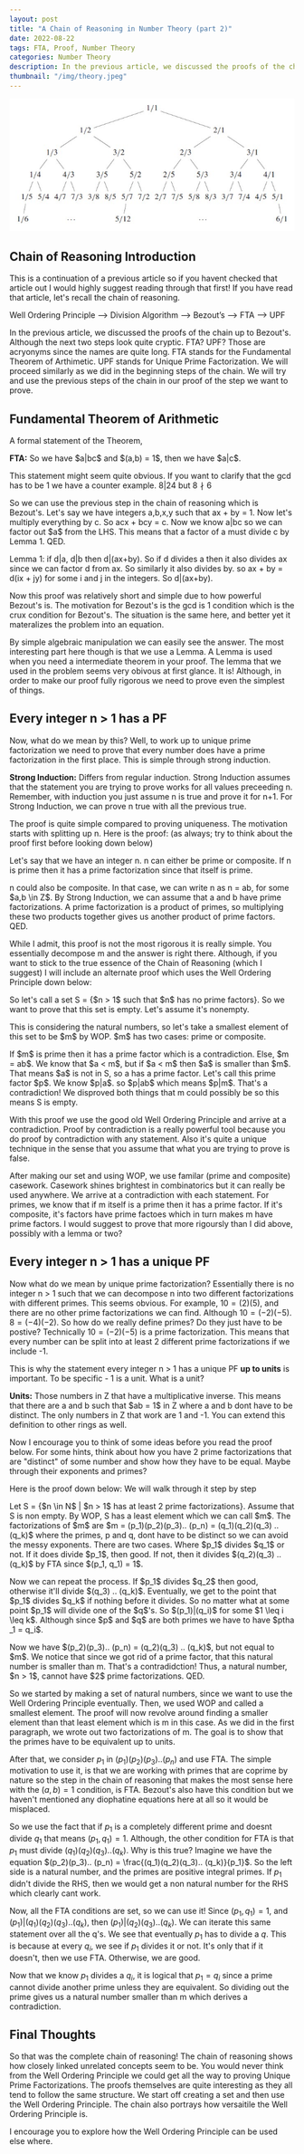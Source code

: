 ```yaml
---
layout: post
title: "A Chain of Reasoning in Number Theory (part 2)"
date: 2022-08-22
tags: FTA, Proof, Number Theory
categories: Number Theory
description: In the previous article, we discussed the proofs of the chain up to Bezout's. Although the next two steps look quite cryptic. FTA? UPF? Those are acryonyms since the names are quite long. FTA stands for the Fundamental Theorem of Arthimetic. UPF stands for Unique Prime Factorization. We will proceed similarly as we did in the beginning steps of the chain. We will try and use the previous steps of the chain in our proof of the step we want to prove...
thumbnail: "/img/theory.jpeg"
---
```


<img class="normal" src="/img/theory.jpeg">

## Chain of Reasoning Introduction

This is a continuation of a previous article so if you havent checked that article out I would highly suggest reading through that first! If you have read that article, let's recall the chain of reasoning.

Well Ordering Principle —-> Division Algorithm —-> Bezout’s —-> FTA —-> UPF

In the previous article, we discussed the proofs of the chain up to Bezout's. Although the next two steps look quite cryptic. FTA? UPF? Those are acryonyms since the names are quite long. FTA stands for the Fundamental Theorem of Arthimetic. UPF stands for Unique Prime Factorization. We will proceed similarly as we did in the beginning steps of the chain. We will try and use the previous steps of the chain in our proof of the step we want to prove.

## Fundamental Theorem of Arithmetic

A formal statement of the Theorem,

<div class="proof">
<p><b>FTA:</b> So we have $a|bc$ and $(a,b) = 1$, then we have $a|c$. </p>
</div>

This statement might seem quite obvious. If you want to clarify that the gcd has to be 1 we have a counter example. $8 \vert 24$ but $8 \nmid 6$

<div class = "proof">
<p> So we can use the previous step in the chain of reasoning which is Bezout's.
Let's say we have integers a,b,x,y such that ax + by = 1. Now let's multiply everything by c.
So acx + bcy = c. Now we know  a|bc so we can factor out $a$ from the LHS. This means that a factor of a must divide c by Lemma 1. QED. </p>

<p> Lemma 1: if d|a, d|b then d|(ax+by). So if d divides a then it also divides ax since we can factor d from ax. So similarly it also divides by. so ax + by = d(ix + jy) for some i and j in the integers. So d|(ax+by).</p>
</div>

Now this proof was relatively short and simple due to how powerful Bezout's is. The motivation for Bezout's is the gcd is 1 condition which is the crux condition for Bezout's. The situation is the same here, and better yet it materalizes the problem into an equation.

By simple algebraic manipulation we can easily see the answer. The most interesting part here though is that we use a Lemma. A Lemma is used when you need a intermediate theorem in your proof. The lemma that we used in the problem seems very obivous at first glance. It is! Although, in order to make our proof fully rigorous we need to prove even the simplest of things.

## Every integer n > 1 has a PF

Now, what do we mean by this? Well, to work up to unique prime factorization we need to prove that every number does have a prime factorization in the first place. This is simple through strong induction.

<div class = "warning">
<b>Strong Induction:</b> Differs from regular induction. Strong Induction assumes that the statement you are trying to prove works for all values preceeding n. Remember, with induction you just assume n is true and  prove it for n+1. For Strong Induction, we can prove n true with all the previous true. 
</div>

The proof is quite simple compared to proving uniqueness. The motivation starts with splitting up n. Here is the proof: (as always; try to think about the proof first before looking down below)

<div class = "proof">
<p>Let's say that we have an integer n. n can either be prime or composite. If n is prime then it has a prime factorization since that itself is prime.</p>
<p>n could also be composite. In that case, we can write n as n = ab, for some $a,b \in Z$. By Strong Induction, we can assume that a and b have prime factorizations. A prime factorization is a product of primes, so multiplying these two products together gives us another product of prime factors. QED.</p>
</div>

While I admit, this proof is not the most rigorous it is really simple. You essentially decompose m and the answer is right there. Although, if you want to stick to the true essence of the Chain of Reasoning (which I suggest) I will include an alternate proof which uses the Well Ordering Principle down below:

<div class = "proof">
<p>So let's call a set S = {$n > 1$ such that $n$ has no prime factors}. So we want to prove that this set is empty. Let's assume it's nonempty.</p>
<p>This is considering the natural numbers, so let's take a smallest element of this set to be $m$ by WOP. $m$ has two cases: prime or composite. </p>
<p>If $m$ is prime then it has a prime factor which is a contradiction. Else, $m = ab$. We know that $a < m$, but if $a < m$ then $a$ is smaller than $m$. That means $a$ is not in S, so a has a prime factor. Let's call this prime factor $p$. We know $p|a$. so $p|ab$ which means $p|m$. That's a contradiction! We disproved both things that m could possibly be so this means S is empty.</p>
</div>

With this proof we use the good old Well Ordering Principle and arrive at a contradiction. Proof by contradiction is a really powerful tool because you do proof by contradiction with any statement. Also it's quite a unique technique in the sense that you assume that what you are trying to prove is false.

After making our set and using WOP, we use familar (prime and composite) casework. Casework shines brightest in combinatorics but it can really be used anywhere. We arrive at a contradiction with each statement. For primes, we know that if m itself is a prime then it has a prime factor. If it's composite, it's factors have prime factoes which in turn makes m have prime factors. I would suggest to prove that more rigoursly than I did above, possibly with a lemma or two?

## Every integer n > 1 has a unique PF

Now what do we mean by unique prime factorization? Essentially there is no integer n > 1 such that we can decompose n into two different factorizations with different primes. This seems obvious. For example, $10 = (2)(5)$, and there are no other prime factorizations we can find. Although $10 = (-2)(-5)$.
$8 = (-4)(-2)$. So how do we really define primes? Do they just have to be postive? Technically $10 = (-2)(-5)$ is a prime factorization. This means that every number can be split into at least 2 different prime factorizations if we include -1.

This is why the statement every integer n > 1 has a unique PF <b>up to units</b> is important. To be specific - 1 is a unit. What is a unit?

<div class = "warning">
<p><b>Units:</b> Those numbers in Z that have a multiplicative inverse. This means that there are a and b such that $ab = 1$ in Z where a and b dont have to be distinct. The only numbers in Z that work are 1 and -1. You can extend this definition to other rings as well. </p>
</div>

Now I encourage you to think of some ideas before you read the proof below. For some hints, think about how you have 2 prime factorizations that are "distinct" of some number and show how they have to be equal. Maybe through their exponents and primes?

Here is the proof down below: We will walk through it step by step

<div class = "proof">
<p>Let S = {$n \in N$ | $n > 1$ has at least 2 prime factorizations}. Assume that S is non empty. By WOP, S has a least element which we can call $m$. 
The factorizations of $m$ are $m = (p_1)(p_2)(p_3).. (p_n) = (q_1)(q_2)(q_3) .. (q_k)$ where the primes, p and q, dont have to be distinct so we can avoid the messy exponents. There are two cases. Where $p_1$ divides $q_1$ or not. If it does divide $p_1$, then good. If not, then it divides $(q_2)(q_3) .. (q_k)$ by FTA since $(p_1, q_1) = 1$.</p>
<p>Now we can repeat the process. If $p_1$ divides $q_2$ then good, otherwise it'll divide $(q_3) .. (q_k)$. Eventually, we get to the point that $p_1$ divides $q_k$ if nothing before it divides. So no matter what at some point $p_1$ will divide one of the $q$'s. So $(p_1)|(q_i)$ for some $1 \leq i \leq k$. Although since $p$ and $q$ are both primes we have to have $ptha _1 = q_i$.</p>
<p>Now we have $(p_2)(p_3).. (p_n) = (q_2)(q_3) .. (q_k)$, but not equal to $m$. We notice that since we got rid of a prime factor, that this natural number is smaller than m. That's a contradidction! Thus, a natural number, $n > 1$, cannot have $2$ prime factorizations. QED. </p>
<p></p>
</div>

So we started by making a set of natural numbers, since we want to use the Well Ordering Principle eventually. Then, we used WOP and called a smallest element. The proof will now revolve around finding a smaller element than that least element which is m in this case. As we did in the first paragraph, we wrote out two factorizations of m. The goal is to show that the primes have to be equivalent up to units.

After that, we consider $p_1$ in $(p_1)(p_2)(p_3).. (p_n)$ and use FTA. The simple motivation to use it, is that we are working with primes that are coprime by nature so the step in the chain of reasoning that makes the most sense here with the $(a,b) = 1$ condition, is FTA. Bezout's also have this condition but we haven't mentioned any diophatine equations here at all so it would be misplaced.

So we use the fact that if $p_1$ is a completely different prime and doesnt divide $q_1$ that means $(p_1, q_1) = 1$. Although, the other condition for FTA is that $p_1$ must divide $(q_1)(q_2)(q_3).. (q_k)$. Why is this true? Imagine we have the equation $(p_2)(p_3).. (p_n) = \frac{(q_1)(q_2)(q_3).. (q_k)}{p_1}$. So the left side is a natural number, and the primes are positive integral primes. If $p_1$ didn't divide the RHS, then we would get a non natural number for the RHS which clearly cant work.

Now, all the FTA conditions are set, so we can use it! Since $(p_1, q_1) = 1$, and
$(p_1)\vert(q_1)(q_2)(q_3).. (q_k)$, then $(p_1)\vert(q_2)(q_3).. (q_k)$. We can iterate this same statement over all the q's. We see that eventually $p_1$ has to divide a $q$. This is because at every $q_i$, we see if $p_1$ divides it or not. It's only that if it doesn't, then we use FTA. Otherwise, we are good.

Now that we know $p_1$ divides a $q_i$, it is logical that $p_1 = q_i$ since a prime cannot divide another prime unless they are equivalent. So dividing out the prime gives us a natural number smaller than m which derives a contradiction.

## Final Thoughts

So that was the complete chain of reasoning! The chain of reasoning shows how closely linked unrelated concepts seem to be. You would never think from the Well Ordering Principle we could get all the way to proving Unique Prime Factorizations. The proofs themselves are quite interesting as they all tend to follow the same structure. We start off creating a set and then use the Well Ordering Principle. The chain also portrays how versaitile the Well Ordering Principle is.

I encourage you to explore how the Well Ordering Principle can be used else where.
